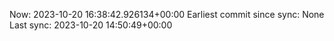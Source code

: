 Now: 2023-10-20 16:38:42.926134+00:00 Earliest commit since sync: None Last sync: 2023-10-20 14:50:49+00:00
